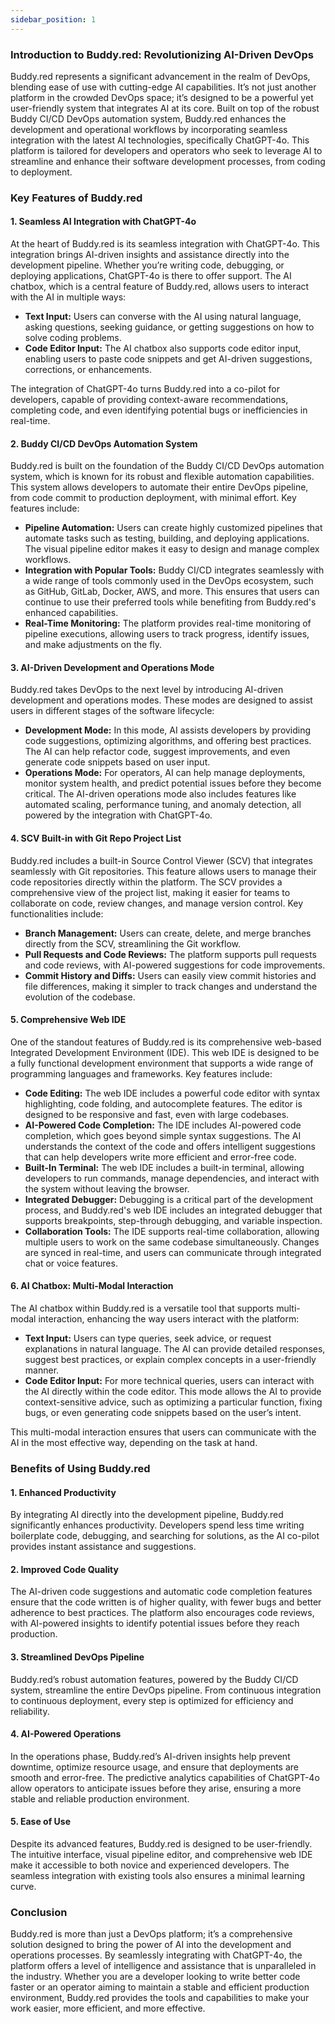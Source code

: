 ```yaml
---
sidebar_position: 1
---
```


### Introduction to Buddy.red: Revolutionizing AI-Driven DevOps

Buddy.red represents a significant advancement in the realm of DevOps, blending ease of use with cutting-edge AI capabilities. It’s not just another platform in the crowded DevOps space; it’s designed to be a powerful yet user-friendly system that integrates AI at its core. Built on top of the robust Buddy CI/CD DevOps automation system, Buddy.red enhances the development and operational workflows by incorporating seamless integration with the latest AI technologies, specifically ChatGPT-4o. This platform is tailored for developers and operators who seek to leverage AI to streamline and enhance their software development processes, from coding to deployment.

### Key Features of Buddy.red

#### 1. **Seamless AI Integration with ChatGPT-4o**

At the heart of Buddy.red is its seamless integration with ChatGPT-4o. This integration brings AI-driven insights and assistance directly into the development pipeline. Whether you’re writing code, debugging, or deploying applications, ChatGPT-4o is there to offer support. The AI chatbox, which is a central feature of Buddy.red, allows users to interact with the AI in multiple ways:

- **Text Input:** Users can converse with the AI using natural language, asking questions, seeking guidance, or getting suggestions on how to solve coding problems.
- **Code Editor Input:** The AI chatbox also supports code editor input, enabling users to paste code snippets and get AI-driven suggestions, corrections, or enhancements.

The integration of ChatGPT-4o turns Buddy.red into a co-pilot for developers, capable of providing context-aware recommendations, completing code, and even identifying potential bugs or inefficiencies in real-time.

#### 2. **Buddy CI/CD DevOps Automation System**

Buddy.red is built on the foundation of the Buddy CI/CD DevOps automation system, which is known for its robust and flexible automation capabilities. This system allows developers to automate their entire DevOps pipeline, from code commit to production deployment, with minimal effort. Key features include:

- **Pipeline Automation:** Users can create highly customized pipelines that automate tasks such as testing, building, and deploying applications. The visual pipeline editor makes it easy to design and manage complex workflows.
- **Integration with Popular Tools:** Buddy CI/CD integrates seamlessly with a wide range of tools commonly used in the DevOps ecosystem, such as GitHub, GitLab, Docker, AWS, and more. This ensures that users can continue to use their preferred tools while benefiting from Buddy.red's enhanced capabilities.
- **Real-Time Monitoring:** The platform provides real-time monitoring of pipeline executions, allowing users to track progress, identify issues, and make adjustments on the fly.

#### 3. **AI-Driven Development and Operations Mode**

Buddy.red takes DevOps to the next level by introducing AI-driven development and operations modes. These modes are designed to assist users in different stages of the software lifecycle:

- **Development Mode:** In this mode, AI assists developers by providing code suggestions, optimizing algorithms, and offering best practices. The AI can help refactor code, suggest improvements, and even generate code snippets based on user input.
- **Operations Mode:** For operators, AI can help manage deployments, monitor system health, and predict potential issues before they become critical. The AI-driven operations mode also includes features like automated scaling, performance tuning, and anomaly detection, all powered by the integration with ChatGPT-4o.

#### 4. **SCV Built-in with Git Repo Project List**

Buddy.red includes a built-in Source Control Viewer (SCV) that integrates seamlessly with Git repositories. This feature allows users to manage their code repositories directly within the platform. The SCV provides a comprehensive view of the project list, making it easier for teams to collaborate on code, review changes, and manage version control. Key functionalities include:

- **Branch Management:** Users can create, delete, and merge branches directly from the SCV, streamlining the Git workflow.
- **Pull Requests and Code Reviews:** The platform supports pull requests and code reviews, with AI-powered suggestions for code improvements.
- **Commit History and Diffs:** Users can easily view commit histories and file differences, making it simpler to track changes and understand the evolution of the codebase.

#### 5. **Comprehensive Web IDE**

One of the standout features of Buddy.red is its comprehensive web-based Integrated Development Environment (IDE). This web IDE is designed to be a fully functional development environment that supports a wide range of programming languages and frameworks. Key features include:

- **Code Editing:** The web IDE includes a powerful code editor with syntax highlighting, code folding, and autocomplete features. The editor is designed to be responsive and fast, even with large codebases.
- **AI-Powered Code Completion:** The IDE includes AI-powered code completion, which goes beyond simple syntax suggestions. The AI understands the context of the code and offers intelligent suggestions that can help developers write more efficient and error-free code.
- **Built-In Terminal:** The web IDE includes a built-in terminal, allowing developers to run commands, manage dependencies, and interact with the system without leaving the browser.
- **Integrated Debugger:** Debugging is a critical part of the development process, and Buddy.red's web IDE includes an integrated debugger that supports breakpoints, step-through debugging, and variable inspection.
- **Collaboration Tools:** The IDE supports real-time collaboration, allowing multiple users to work on the same codebase simultaneously. Changes are synced in real-time, and users can communicate through integrated chat or voice features.

#### 6. **AI Chatbox: Multi-Modal Interaction**

The AI chatbox within Buddy.red is a versatile tool that supports multi-modal interaction, enhancing the way users interact with the platform:

- **Text Input:** Users can type queries, seek advice, or request explanations in natural language. The AI can provide detailed responses, suggest best practices, or explain complex concepts in a user-friendly manner.
- **Code Editor Input:** For more technical queries, users can interact with the AI directly within the code editor. This mode allows the AI to provide context-sensitive advice, such as optimizing a particular function, fixing bugs, or even generating code snippets based on the user’s intent.

This multi-modal interaction ensures that users can communicate with the AI in the most effective way, depending on the task at hand.

### Benefits of Using Buddy.red

#### 1. **Enhanced Productivity**

By integrating AI directly into the development pipeline, Buddy.red significantly enhances productivity. Developers spend less time writing boilerplate code, debugging, and searching for solutions, as the AI co-pilot provides instant assistance and suggestions.

#### 2. **Improved Code Quality**

The AI-driven code suggestions and automatic code completion features ensure that the code written is of higher quality, with fewer bugs and better adherence to best practices. The platform also encourages code reviews, with AI-powered insights to identify potential issues before they reach production.

#### 3. **Streamlined DevOps Pipeline**

Buddy.red’s robust automation features, powered by the Buddy CI/CD system, streamline the entire DevOps pipeline. From continuous integration to continuous deployment, every step is optimized for efficiency and reliability.

#### 4. **AI-Powered Operations**

In the operations phase, Buddy.red’s AI-driven insights help prevent downtime, optimize resource usage, and ensure that deployments are smooth and error-free. The predictive analytics capabilities of ChatGPT-4o allow operators to anticipate issues before they arise, ensuring a more stable and reliable production environment.

#### 5. **Ease of Use**

Despite its advanced features, Buddy.red is designed to be user-friendly. The intuitive interface, visual pipeline editor, and comprehensive web IDE make it accessible to both novice and experienced developers. The seamless integration with existing tools also ensures a minimal learning curve.

### Conclusion

Buddy.red is more than just a DevOps platform; it’s a comprehensive solution designed to bring the power of AI into the development and operations processes. By seamlessly integrating with ChatGPT-4o, the platform offers a level of intelligence and assistance that is unparalleled in the industry. Whether you are a developer looking to write better code faster or an operator aiming to maintain a stable and efficient production environment, Buddy.red provides the tools and capabilities to make your work easier, more efficient, and more effective.